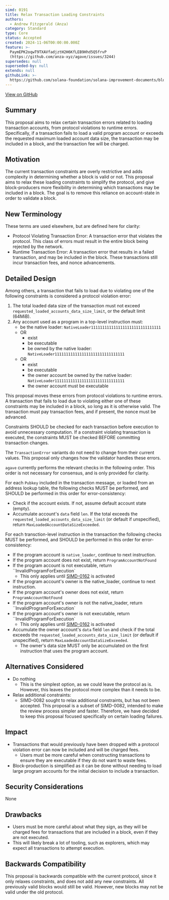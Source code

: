 ```yaml
---
simd: 0191
title: Relax Transaction Loading Constraints
authors:
  - Andrew Fitzgerald (Anza)
category: Standard
type: Core
status: Accepted
created: 2024-11-06T00:00:00.000Z
feature: >-
  PaymEPK2oqwT9TXAVfadjztH2H6KfLEB9Hhd5Q5frvP
  (https://github.com/anza-xyz/agave/issues/3244)
supersedes: null
superseded-by: null
extends: null
githubLink: >-
  https://github.com/solana-foundation/solana-improvement-documents/blob/main/proposals/0191-enable-transaction-loading-failure-fees.md
---
```

[View on GitHub](https://github.com/solana-foundation/solana-improvement-documents/blob/main/proposals/0191-enable-transaction-loading-failure-fees.md)


## Summary

This proposal aims to relax certain transaction errors related to loading
transaction accounts, from protocol violations to runtime errors.
Specifically, if a transaction fails to load a valid program account or
exceeds the requested maximum loaded account data size, the transaction
may be included in a block, and the transaction fee will be charged.

## Motivation

The current transaction constraints are overly restrictive and adds complexity
in determining whether a block is valid or not.
This proposal aims to relax these loading constraints to simplify the protocol,
and give block-producers more flexibility in determining which transactions
may be included in a block.
The goal is to remove this reliance on account-state in order to validate a
block.

## New Terminology

These terms are used elsewhere, but are defined here for clarity:

- Protocol Violating Transaction Error: A transaction error that violates the
  protocol. This class of errors must result in the entire block being rejected
  by the network.
- Runtime Transaction Error: A transaction error that results in a failed
  transaction, and may be included in the block. These transactions still
  incur transaction fees, and nonce advancements.

## Detailed Design

Among others, a transaction that fails to load due to violating one of the
following constraints is considered a protocol violation error:

1. The total loaded data size of the transaction must not exceed
   `requested_loaded_accounts_data_size_limit`, or the default limit (64MiB).
2. Any account used as a program in a top-level instruction must:
    - be the native loader: `NativeLoader1111111111111111111111111111111`
    - OR
      - exist
      - be executable
      - be owned by the native loader: `NativeLoader1111111111111111111111111111111`
    - OR
      - exist
      - be executable
      - the owner account be owned by the native loader: `NativeLoader1111111111111111111111111111111`
      - the owner account must be executable

This proposal moves these errors from protocol violations to runtime errors.
A transaction that fails to load due to violating either one of these
constraints may be included in a block, so long as it is otherwise valid.
The transaction must pay transaction fees, and if present, the nonce must be
advanced.

Constraints SHOULD be checked for each transaction before execution to avoid
unnecessary computation. If a constraint violating transaction is executed, the
constraints MUST be checked BEFORE committing transaction changes.

The `TransactionError` variants do not need to change from their current
values. This proposal only changes how the validator handles these errors.

`agave` currently performs the relevant checks in the following order.
This order is not necessary for consensus, and is only provided for clarity.

For each `Pubkey` included in the transaction message, or loaded from an
address lookup table, the following checks MUST be performed, and SHOULD be
performed in this order for error-consistency:

- Check if the account exists. If not, assume default account state (empty).
- Accumulate account's `data` field `len`. If the total exceeds the
  `requested_loaded_accounts_data_size_limit` (or default if unspecified),
  return `MaxLoadedAccountDataSizeExceeded`.

For each transction-level instruction in the transaction the following
checks MUST be performed, and SHOULD be performed in this order for
error-consistency:

- If the program account is `native_loader`, continue to next
  instruction.
- If the program account does not exist, return `ProgramAccountNotFound`
- If the program account is not executable, return ``InvalidProgramForExecution`
  - This only applies until
    [SIMD-0162](https://github.com/solana-foundation/solana-improvement-documents/pull/162)
    is activated
- If the program account's owner is the native_loader, continue to next
  instruction.
- If the program account's owner does not exist, return `ProgramAccountNotFound`
- If the program account's owner is not the native_loader, return ``InvalidProgramForExecution`
- If the program account's owner is not executable, return ``InvalidProgramForExecution`
  - This only applies until
    [SIMD-0162](https://github.com/solana-foundation/solana-improvement-documents/pull/162)
    is activated
- Accumulate the owner account's `data` field `len` and check if the total
  exceeds the `requested_loaded_accounts_data_size_limit` (or default if
  unspecified), return `MaxLoadedAccountDataSizeExceeded`.
  - The owner's data size MUST only be accumulated on the first instruction
    that uses the program account.

## Alternatives Considered

- Do nothing
  - This is the simplest option, as we could leave the protocol as is.
  However, this leaves the protocol more complex than it needs to be.
- Relax additional constraints:
  - SIMD-0082 sought to relax additional constraints, but has not been
    accepted. This proposal is a subset of SIMD-0082, intended to make the
    review process simpler and faster. Therefore, we have decided to keep
    this proposal focused specifically on certain loading failures.

## Impact

- Transactions that would previously have been dropped with a protocol
  violation error can now be included and will be charged fees.
  - Users must be more careful when constructing transactions to ensure they
    are executable if they do not want to waste fees.
- Block-production is simplified as it can be done without needing to load
  large program accounts for the initial decision to include a transaction.

## Security Considerations

None

## Drawbacks

- Users must be more careful about what they sign, as they will be charged fees
  for transactions that are included in a block, even if they are not executed.
- This will likely break a lot of tooling, such as explorers, which may expect
  all transactions to attempt execution.

## Backwards Compatibility

This proposal is backwards compatible with the current protocol, since it only
relaxes constraints, and does not add any new constraints. All previously valid
blocks would still be valid. However, new blocks may not be valid under the old
protocol.
